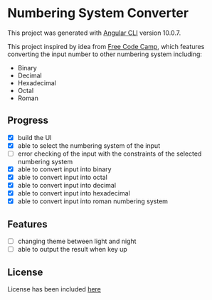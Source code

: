 # Numbering System Converter

This project was generated with [Angular CLI](https://github.com/angular/angular-cli) version 10.0.7.

This project inspired by idea from [Free Code Camp](https://medium.com/free-code-camp/here-are-some-app-ideas-you-can-build-to-level-up-your-coding-skills-39618291f672), which features converting the input number to other numbering system including:
- Binary
- Decimal
- Hexadecimal
- Octal
- Roman

## Progress
- [x] build the UI
- [x] able to select the numbering system of the input
- [ ] error checking of the input with the constraints of the selected numbering system
- [x] able to convert input into binary
- [x] able to convert input into octal
- [x] able to convert input into decimal
- [x] able to convert input into hexadecimal
- [x] able to convert input into roman numbering system

## Features
- [ ] changing theme between light and night
- [ ] able to output the result when key up

## License
License has been included [here](./LICENSE)
